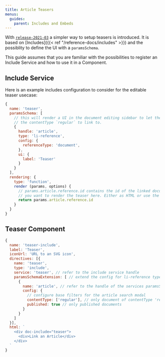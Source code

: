 ```yaml
---
title: Article Teasers
menus:
  guides:
    parent: Includes and Embeds
---
```


With [`release-2021-03`](https://github.com/livingdocsIO/livingdocs-release-notes/blob/master/releases/release-2021-03.md) a simpler way to setup teasers is introduced. It is based on [Includes]({{< ref "/reference-docs/includes" >}}) and the possiblity to define the UI with a `paramsSchema`.

This guide assumes that you are familiar with the possibilities to register an Include Service and how to use it in a Component.

## Include Service
Here is an example includes configuration to consider for the editable teaser usecase:
```js
{
  name: 'teaser',
  paramsSchema: [
    // this will render a UI in the document editing sidebar to let the User select a document with
    // the contentType `regular` to link to.
    {
      handle: 'article',
      type: 'li-reference',
      config: {
        referenceType: 'document',
      },
      ui: {
        label: 'Teaser'
      }
    }
  ],
  rendering: {
    type: 'function',
    render (params, options) {
      // params.article.reference.id contains the id of the linked document
      // you want to render the teaser here. Either as HTML or use the possibility of Embedded Documents
      return params.article.reference.id
    }
  }
}
```

## Teaser Component
```js
{
  name: 'teaser-include',
  label: 'Teaser',
  iconUrl: 'URL to an SVG icon',
  directives: [{
    name: 'teaser',
    type: 'include',
    service: 'teaser', // refer to the include service handle
    paramsSchemaExtension: [ // extend the config for li-reference type input
      {
        name: 'article', // refer to the handle of the services paramsSchema property
        config: {
          // configure base filters for the article search modal
          contentType: ['regular'], // only document of contentType 'regular'
          published: true // only published documents
        }
      }
    ]
  }],
  html: `
    <div doc-include="teaser">
      <div>Link an Article</div>
    </div>
  `
}
```
